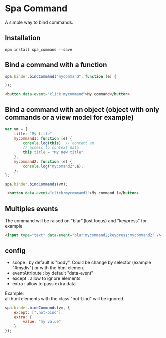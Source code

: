 # Spa Command

A simple way to bind commands.

## Installation

```
npm install spa_command --save
```

## Bind a command with a function

```js
spa.binder.bindCommand("mycommand", function (e) {
           
});
```

```html
<button data-event="click:mycommand">My command</button>
```

## Bind a command with an object (object with only commands or a view model for example)

```js
var vm = {
    title: "My title",
    mycommand1: function (e) {
        console.log(this); // context vm
        // access to context data
        this.title = "My new title";
    },
    mycommand2: function (e) {
        console.log("mycomand2",e);
    },
};

spa.binder.bindCommands(vm);
```

```html
 <button data-event="click:mycommand1">My command 1</button>
```

## Multiples events

The command will be raised on "blur" (lost focus) and "keypress" for example

```html
<input type="text" data-event="blur:mycommand2;keypress:mycommand2" />
```

## config

- scope : by default is "body". Could be change by selector (example "#mydiv") or with the html element
- eventAttribute : by default "data-event"
- except : allow to ignore elements 
- extra : allow to pass extra data

Example:  
all html elements with the class "not-bind" will be ignored.

```js
spa.binder.bindCommands(vm, {
    except: [".not-bind"],
    extra: {
        value: "my value"
    }
});
```



